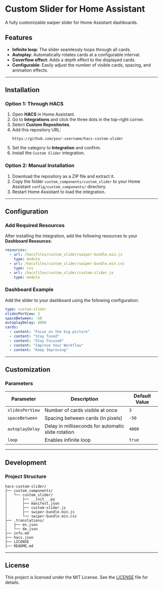 
# Custom Slider for Home Assistant

A fully customizable swiper slider for Home Assistant dashboards.

## Features
- **Infinite loop**: The slider seamlessly loops through all cards.
- **Autoplay**: Automatically rotates cards at a configurable interval.
- **Coverflow effect**: Adds a depth effect to the displayed cards.
- **Configurable**: Easily adjust the number of visible cards, spacing, and animation effects.

---

## Installation

### Option 1: Through HACS
1. Open **HACS** in Home Assistant.
2. Go to **Integrations** and click the three dots in the top-right corner.
3. Select **Custom Repositories**.
4. Add this repository URL:
   ```
   https://github.com/your-username/hacs-custom-slider
   ```
5. Set the category to **Integration** and confirm.
6. Install the `Custom Slider` integration.

### Option 2: Manual Installation
1. Download the repository as a ZIP file and extract it.
2. Copy the folder `custom_components/custom_slider` to your Home Assistant `config/custom_components/` directory.
3. Restart Home Assistant to load the integration.

---

## Configuration

### Add Required Resources
After installing the integration, add the following resources to your **Dashboard Resources**:

```yaml
resources:
  - url: /hacsfiles/custom_slider/swiper-bundle.min.js
    type: module
  - url: /hacsfiles/custom_slider/swiper-bundle.min.css
    type: css
  - url: /hacsfiles/custom_slider/custom-slider.js
    type: module
```

### Dashboard Example
Add the slider to your dashboard using the following configuration:

```yaml
type: custom-slider
slidesPerView: 3
spaceBetween: -50
autoplayDelay: 4000
cards:
  - content: "Focus on the big picture"
  - content: "Stay Tuned"
  - content: "Stay Focused"
  - content: "Improve Your Workflow"
  - content: "Keep Improving"
```

---

## Customization

### Parameters

| Parameter        | Description                                       | Default Value |
|------------------|---------------------------------------------------|---------------|
| `slidesPerView`  | Number of cards visible at once                  | `3`           |
| `spaceBetween`   | Spacing between cards (in pixels)                | `-50`         |
| `autoplayDelay`  | Delay in milliseconds for automatic slide rotation | `4000`        |
| `loop`           | Enables infinite loop                            | `true`        |

---

## Development

### Project Structure
```
hacs-custom-slider/
├── custom_components/
│   └── custom_slider/
│       ├── __init__.py
│       ├── manifest.json
│       ├── custom-slider.js
│       ├── swiper-bundle.min.js
│       └── swiper-bundle.min.css
├── .translations/
│   ├── en.json
│   └── de.json
├── info.md
├── hacs.json
├── LICENSE
├── README.md
```

---

## License

This project is licensed under the MIT License. See the [LICENSE](LICENSE) file for details.
